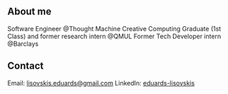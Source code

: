 ## About me
Software Engineer @Thought Machine
Creative Computing Graduate (1st Class) and former research intern @QMUL
Former Tech Developer intern @Barclays

## Contact
Email: lisovskis.eduards@gmail.com
LinkedIn: [eduards-lisovskis](https://www.linkedin.com/in/eduards-lisovskis)
